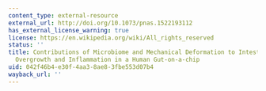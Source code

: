 ```yaml
---
content_type: external-resource
external_url: http://doi.org/10.1073/pnas.1522193112
has_external_license_warning: true
license: https://en.wikipedia.org/wiki/All_rights_reserved
status: ''
title: Contributions of Microbiome and Mechanical Deformation to Intestinal Bacterial
  Overgrowth and Inflammation in a Human Gut-on-a-chip
uid: 042f46b4-e30f-4aa3-8ae8-3fbe553d07b4
wayback_url: ''
---
```

